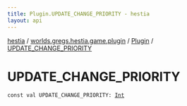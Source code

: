 ```yaml
---
title: Plugin.UPDATE_CHANGE_PRIORITY - hestia
layout: api
---
```


<div class='api-docs-breadcrumbs'><a href="../../index.html">hestia</a> / <a href="../index.html">worlds.gregs.hestia.game.plugin</a> / <a href="index.html">Plugin</a> / <a href="./-u-p-d-a-t-e_-c-h-a-n-g-e_-p-r-i-o-r-i-t-y.html">UPDATE_CHANGE_PRIORITY</a></div>

# UPDATE_CHANGE_PRIORITY

<div class="signature"><code><span class="keyword">const</span> <span class="keyword">val </span><span class="identifier">UPDATE_CHANGE_PRIORITY</span><span class="symbol">: </span><a href="https://kotlinlang.org/api/latest/jvm/stdlib/kotlin/-int/index.html"><span class="identifier">Int</span></a></code></div>
